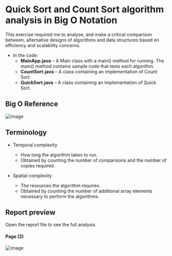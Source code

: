 # Quick Sort and Count Sort algorithm analysis in Big O Notation
This exercise required me to analyse, and make a critical comparison between, alternative designs of algorithms and data structures based on efficiency and scalability concerns.

- In the code:
  - **MainApp.java** – A Main class with a main() method for running. The main() method contains sample code that tests each algorithm.
  - **CountSort.java** – A class containing an implementation of Count Sort.
  - **QuickSort.java** – A class containing an implementation of Quick Sort.

## Big O Reference
![image](https://user-images.githubusercontent.com/64712227/161385171-46ae1c79-666a-4587-ba8b-7d8a0ff8f3ac.png)

## Terminology
- Temporal complexity
  - How long the algorithm takes to run.
  - Obtained by counting the number of comparisons and the number of copies required.

- Spatial complexity
  - The resources the algorithm requires.
  - Obtained by counting the number of additional array elements necessary to perform the algorithms.

## Report preview
Open the report file to see the full analysis.

#### Page (2)

![image](https://user-images.githubusercontent.com/64712227/161385251-fb5401c3-12a0-45ab-9da0-d53c195fd6c1.png)
